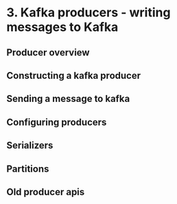 # 3. Kafka producers - writing messages to Kafka

## Producer overview

## Constructing a kafka producer

## Sending a message to kafka

## Configuring producers

## Serializers

## Partitions

## Old producer apis
